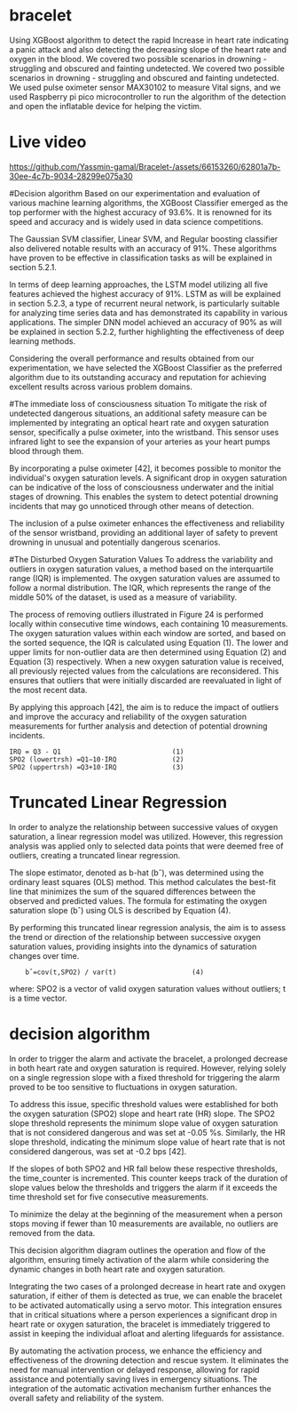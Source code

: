 # bracelet
  Using XGBoost algorithm to detect the rapid Increase in heart rate indicating a panic attack and also detecting the decreasing slope of the heart ﻿rate and oxygen in the blood. We covered two possible scenarios in drowning - struggling and obscured and fainting undetected. We covered two possible scenarios in drowning - struggling and obscured and fainting undetected. We used pulse oximeter sensor MAX30102 to measure Vital signs, and we used Raspberry pi pico microcontroller to run the algorithm of the detection and open the inflatable device for helping the victim. 

  # Live video 

  


https://github.com/Yassmin-gamal/Bracelet-/assets/66153260/62801a7b-30ee-4c7b-9034-28299e075a30



#Decision algorithm
Based on our experimentation and evaluation of various machine learning algorithms, the XGBoost Classifier emerged as the top performer with the highest accuracy of 93.6%. It is renowned for its speed and accuracy and is widely used in data science competitions.

The Gaussian SVM classifier, Linear SVM, and Regular boosting classifier also delivered notable results with an accuracy of 91%. These algorithms have proven to be effective in classification tasks as will be explained in section 5.2.1.

In terms of deep learning approaches, the LSTM model utilizing all five features achieved the highest accuracy of 91%. LSTM as will be explained in section 5.2.3, a type of recurrent neural network, is particularly suitable for analyzing time series data and has demonstrated its capability in various applications. The simpler DNN model achieved an accuracy of 90% as will be explained in section 5.2.2, further highlighting the effectiveness of deep learning methods.

Considering the overall performance and results obtained from our experimentation, we have selected the XGBoost Classifier as the preferred algorithm due to its outstanding accuracy and reputation for achieving excellent results across various problem domains.



#The immediate loss of consciousness situation
 To mitigate the risk of undetected dangerous situations, an additional safety measure can be implemented by integrating an optical heart rate and oxygen saturation sensor, specifically a pulse oximeter, into the wristband. This sensor uses infrared light to see the expansion of your arteries as your heart pumps blood through them. 

By incorporating a pulse oximeter [42], it becomes possible to monitor the individual's oxygen saturation levels. A significant drop in oxygen saturation can be indicative of the loss of consciousness underwater and the initial stages of drowning. This enables the system to detect potential drowning incidents that may go unnoticed through other means of detection.

The inclusion of a pulse oximeter enhances the effectiveness and reliability of the sensor wristband, providing an additional layer of safety to prevent drowning in unusual and potentially dangerous scenarios.

 #The Disturbed Oxygen Saturation Values
To address the variability and outliers in oxygen saturation values, a method based on the interquartile range (IQR) is implemented. The oxygen saturation values are assumed to follow a normal distribution. The IQR, which represents the range of the middle 50% of the dataset, is used as a measure of variability.

The process of removing outliers illustrated in Figure 24 is performed locally within consecutive time windows, each containing 10 measurements. The oxygen saturation values within each window are sorted, and based on the sorted sequence, the IQR is calculated using Equation (1). The lower and upper limits for non-outlier data are then determined using Equation (2) and Equation (3) respectively. When a new oxygen saturation value is received, all previously rejected values from the calculations are reconsidered. This ensures that outliers that were initially discarded are reevaluated in light of the most recent data. 

By applying this approach [42], the aim is to reduce the impact of outliers and improve the accuracy and reliability of the oxygen saturation measurements for further analysis and detection of potential drowning incidents.

    IRQ = Q3 - Q1                            (1)
    SPO2 (lowertrsh) =Q1−10⋅IRQ              (2)
    SPO2 (uppertrsh) =Q3+10⋅IRQ              (3)

   # Truncated Linear Regression
In order to analyze the relationship between successive values of oxygen saturation, a linear regression model was utilized. However, this regression analysis was applied only to selected data points that were deemed free of outliers, creating a truncated linear regression.

The slope estimator, denoted as b-hat (bˆ), was determined using the ordinary least squares (OLS) method. This method calculates the best-fit line that minimizes the sum of the squared differences between the observed and predicted values. The formula for estimating the oxygen saturation slope (bˆ) using OLS is described by Equation (4).

By performing this truncated linear regression analysis, the aim is to assess the trend or direction of the relationship between successive oxygen saturation values, providing insights into the dynamics of saturation changes over time.
   
        bˆ=cov(t,SPO2) / var(t)                   (4)
where:
              SPO2 is a vector of valid oxygen saturation values without outliers;
              t is a time vector.


# decision algorithm
In order to trigger the alarm and activate the bracelet, a prolonged decrease in both heart rate and oxygen saturation is required. However, relying solely on a single regression slope with a fixed threshold for triggering the alarm proved to be too sensitive to fluctuations in oxygen saturation.

To address this issue, specific threshold values were established for both the oxygen saturation (SPO2) slope and heart rate (HR) slope. The SPO2 slope threshold represents the minimum slope value of oxygen saturation that is not considered dangerous and was set at -0.05 %s. Similarly, the HR slope threshold, indicating the minimum slope value of heart rate that is not considered dangerous, was set at -0.2 bps [42].

If the slopes of both SPO2 and HR fall below these respective thresholds, the time_counter is incremented. This counter keeps track of the duration of slope values below the thresholds and triggers the alarm if it exceeds the time threshold set for five consecutive measurements.

To minimize the delay at the beginning of the measurement when a person stops moving if fewer than 10 measurements are available, no outliers are removed from the data.

This decision algorithm diagram outlines the operation and flow of the algorithm, ensuring timely activation of the alarm while considering the dynamic changes in both heart rate and oxygen saturation.

Integrating the two cases of a prolonged decrease in heart rate and oxygen saturation, if either of them is detected as true, we can enable the bracelet to be activated automatically using a servo motor. This integration ensures that in critical situations where a person experiences a significant drop in heart rate or oxygen saturation, the bracelet is immediately triggered to assist in keeping the individual afloat and alerting lifeguards for assistance.

By automating the activation process, we enhance the efficiency and effectiveness of the drowning detection and rescue system. It eliminates the need for manual intervention or delayed response, allowing for rapid assistance and potentially saving lives in emergency situations. The integration of the automatic activation mechanism further enhances the overall safety and reliability of the system.




